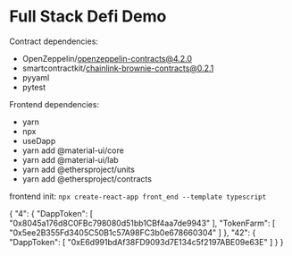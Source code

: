 # Full Stack Defi Demo

Contract dependencies:
  - OpenZeppelin/openzeppelin-contracts@4.2.0
  - smartcontractkit/chainlink-brownie-contracts@0.2.1
  - pyyaml
  - pytest

Frontend dependencies:
- yarn 
- npx
- useDapp
- yarn add @material-ui/core
- yarn add @material-ui/lab
- yarn add @ethersproject/units
- yarn add @ethersproject/contracts

frontend init: ```npx create-react-app front_end --template typescript```


{
  "4": {
    "DappToken": [
      "0x8045a176d8C0FBc798080d51bb1CBf4aa7de9943"
    ],
    "TokenFarm": [
      "0x5ee2B355Fd3405C50B1c57A98FC3b0e678660304"
    ]
  },
  "42": {
    "DappToken": [
      "0xE6d991bdAf38FD9093d7E134c5f2197ABE09e63E"
    ]
  }
}
